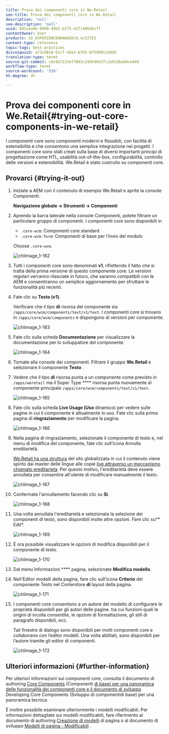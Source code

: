 ```yaml
---
title: Prova dei componenti core in We.Retail
seo-title: Prova dei componenti core in We.Retail
description: 'null'
seo-description: 'null'
uuid: 8d1cea0b-99d9-49b2-b275-41f14864b1ff
contentOwner: User
products: SG_EXPERIENCEMANAGER/6.4/SITES
content-type: reference
topic-tags: best-practices
discoiquuid: af3cd818-61cf-4da1-bfb5-87540911ddd5
translation-type: tm+mt
source-git-commit: c0c0a7223ef70d3c19954bb2fc2a92dbad8ce049
workflow-type: tm+mt
source-wordcount: '539'
ht-degree: 4%

---
```



# Prova dei componenti core in We.Retail{#trying-out-core-components-in-we-retail}

I componenti core sono componenti moderni e flessibili, con facilità di estensibilità e che consentono una semplice integrazione nei progetti. I componenti core sono stati creati sulla base di diversi importanti principi di progettazione come HTL, usabilità out-of-the-box, configurabilità, controllo delle versioni e estensibilità. We.Retail è stato costruito su componenti core.

## Provarci {#trying-it-out}

1. Iniziate a AEM con il contenuto di esempio We.Retail e aprite la console [](/help/sites-authoring/default-components-console.md)Componenti.

   **Navigazione globale -> Strumenti -> Componenti**

1. Aprendo la barra laterale nella console Componenti, potete filtrare un particolare gruppo di componenti. I componenti core sono disponibili in

   * `.core-wcm`: Componenti core standard
   * `.core-wcm-form`: Componenti di base per l’invio del modulo

   Choose `.core-wcm`.

   ![chlimage_1-162](assets/chlimage_1-162.png)

1. Tutti i componenti core sono denominati **v1**, riflettendo il fatto che si tratta della prima versione di questo componente core. Le versioni regolari verranno rilasciate in futuro, che saranno compatibili con le AEM e consentiranno un semplice aggiornamento per sfruttare le funzionalità più recenti.
1. Fate clic su **Testo (v1)**.

   Verificare che il tipo **di** risorsa del componente sia `/apps/core/wcm/components/text/v1/text`. I componenti core si trovano in `/apps/core/wcm/components` e dispongono di versioni per componente.

   ![chlimage_1-163](assets/chlimage_1-163.png)

1. Fate clic sulla scheda **Documentazione** per visualizzare la documentazione per lo sviluppatore del componente.

   ![chlimage_1-164](assets/chlimage_1-164.png)

1. Tornate alla console dei componenti. Filtrare il gruppo **We.Retail** e selezionare il componente **Testo** .
1. Vedere che il tipo **di** risorsa punta a un componente come previsto in `/apps/weretail` ma il Super Type **** risorsa punta nuovamente al componente principale `/apps/core/wcm/components/text/v1/text`.

   ![chlimage_1-165](assets/chlimage_1-165.png)

1. Fate clic sulla scheda **Live Usage (Uso** dinamico) per vedere sulle pagine in cui il componente è attualmente in uso. Fate clic sulla prima pagina di **ringraziamento** per modificare la pagina.

   ![chlimage_1-166](assets/chlimage_1-166.png)

1. Nella pagina di ringraziamento, selezionate il componente di testo e, nel menu di modifica del componente, fate clic sull’icona Annulla ereditarietà.

   [We.Retail ha una struttura](/help/sites-developing/we-retail-globalized-site-structure.md) del sito globalizzata in cui il contenuto viene spinto dai master delle lingue alle copie [live attraverso un meccanismo chiamato ereditarietà](/help/sites-administering/msm.md). Per questo motivo, l&#39;ereditarietà deve essere annullata per consentire all&#39;utente di modificare manualmente il testo.

   ![chlimage_1-167](assets/chlimage_1-167.png)

1. Confermate l&#39;annullamento facendo clic su **Sì**.

   ![chlimage_1-168](assets/chlimage_1-168.png)

1. Una volta annullata l&#39;ereditarietà e selezionata la selezione dei componenti di testo, sono disponibili molte altre opzioni. Fare clic su** Edit*.

   ![chlimage_1-169](assets/chlimage_1-169.png)

1. È ora possibile visualizzare le opzioni di modifica disponibili per il componente di testo.

   ![chlimage_1-170](assets/chlimage_1-170.png)

1. Dal menu Informazioni **** pagina, selezionate **Modifica modello**.
1. Nell&#39;Editor modelli della pagina, fare clic sull&#39;icona **Criterio** del componente Testo nel Contenitore **di** layout della pagina.

   ![chlimage_1-171](assets/chlimage_1-171.png)

1. I componenti core consentono a un autore del modello di configurare le proprietà disponibili per gli autori delle pagine. tra cui funzioni quali le origini di incolla consentite, le opzioni di formattazione, gli stili di paragrafo disponibili, ecc.

   Tali finestre di dialogo sono disponibili per molti componenti core e collaborano con l’editor modelli. Una volta abilitati, sono disponibili per l’autore tramite gli editor di componenti.

   ![chlimage_1-172](assets/chlimage_1-172.png)

## Ulteriori informazioni {#further-information}

Per ulteriori informazioni sui componenti core, consulta il documento di authoring [Core Components](https://docs.adobe.com/content/help/it-IT/experience-manager-core-components/using/introduction.html) (Componenti [di base) per una panoramica delle funzionalità dei componenti core e il documento di sviluppo](https://helpx.adobe.com/experience-manager/core-components/using/developing.html) Developing Core Components (Sviluppo di componentidi base) per una panoramica tecnica.

È inoltre possibile esaminare ulteriormente i modelli [](/help/sites-developing/we-retail-editable-templates.md)modificabili. Per informazioni dettagliate sui modelli modificabili, fare riferimento al documento di authoring [Creazione di modelli](/help/sites-authoring/templates.md) di pagina o al documento di sviluppo [Modelli di pagina - Modificabili](/help/sites-developing/page-templates-editable.md) .
